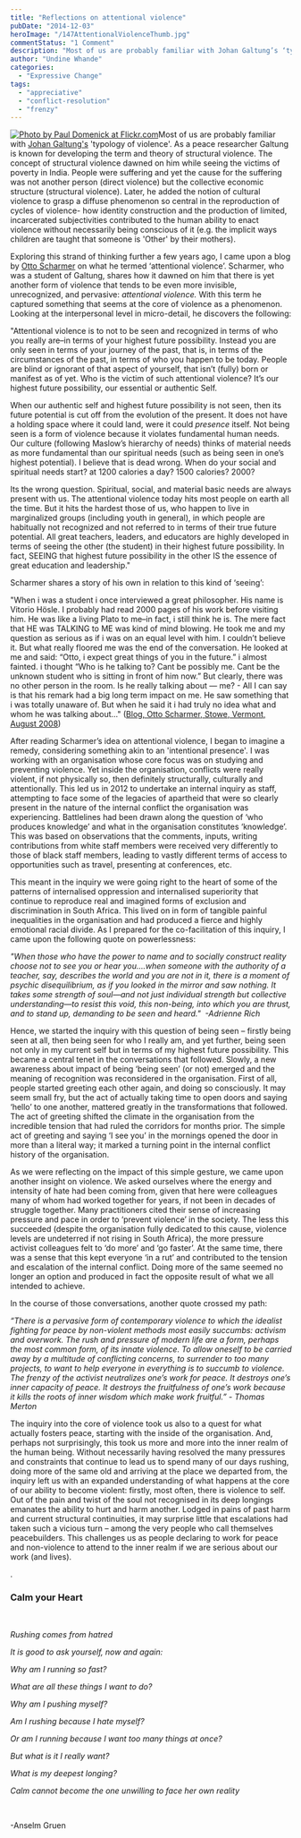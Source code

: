 ```yaml
---
title: "Reflections on attentional violence"
pubDate: "2014-12-03"
heroImage: "/147AttentionalViolenceThumb.jpg"
commentStatus: "1 Comment"
description: "Most of us are probably familiar with Johan Galtung’s ‘typology of violence’. As a peace researcher Galtung is known for developing the term and theory of structural violence. The concept of structural violence dawned on him while seeing the victims of poverty in India. People were suffering and yet the cause […]"
author: "Undine Whande"
categories: 
  - "Expressive Change"
tags: 
  - "appreciative"
  - "conflict-resolution"
  - "frenzy"
---
```



[![](https://organizationunbound.org/wp-content/uploads/2014/12/147AttentionalViolenceFull.jpg "Photo by Paul Domenick at Flickr.com")](https://www.flickr.com/photos/pdomenick/9886007863/)Most of us are probably familiar with [Johan Galtung's](https://www.galtung-institut.de/home/johan-galtung/) 'typology of violence'. As a peace researcher Galtung is known for developing the term and theory of structural violence. The concept of structural violence dawned on him while seeing the victims of poverty in India. People were suffering and yet the cause for the suffering was not another person (direct violence) but the collective economic structure (structural violence). Later, he added the notion of cultural violence to grasp a diffuse phenomenon so central in the reproduction of cycles of violence- how identity construction and the production of limited, incarcerated subjectivities contributed to the human ability to enact violence without necessarily being conscious of it (e.g. the implicit ways children are taught that someone is 'Other' by their mothers).

Exploring this strand of thinking further a few years ago, I came upon a blog by [Otto Scharmer](http://www.ottoscharmer.com/) on what he termed ‘attentional violence’. Scharmer, who was a student of Galtung, shares how it dawned on him that there is yet another form of violence that tends to be even more invisible, unrecognized, and pervasive: _attentional violence._ With this term he captured something that seems at the core of violence as a phenomenon. Looking at the interpersonal level in micro-detail, he discovers the following:

"Attentional violence is to not to be seen and recognized in terms of who you really are–in terms of your highest future possibility. Instead you are only seen in terms of your journey of the past, that is, in terms of the circumstances of the past, in terms of who you happen to be today. People are blind or ignorant of that aspect of yourself, that isn’t (fully) born or manifest as of yet. Who is the victim of such attentional violence? It’s our highest future possibility, our essential or authentic Self.

When our authentic self and highest future possibility is not seen, then its future potential is cut off from the evolution of the present. It does not have a holding space where it could land, were it could _presence_ itself. Not being seen is a form of violence because it violates fundamental human needs. Our culture (following Maslow’s hierarchy of needs) thinks of material needs as more fundamental than our spiritual needs (such as being seen in one’s highest potential). I believe that is dead wrong. When do your social and spiritual needs start? at 1200 calories a day? 1500 calories? 2000?

Its the wrong question. Spiritual, social, and material basic needs are always present with us. The attentional violence today hits most people on earth all the time. But it hits the hardest those of us, who happen to live in marginalized groups (including youth in general), in which people are habitually not recognized and not referred to in terms of their true future potential. All great teachers, leaders, and educators are highly developed in terms of seeing the other (the student) in their highest future possibility. In fact, SEEING that highest future possibility in the other IS the essence of great education and leadership."

Scharmer shares a story of his own in relation to this kind of ‘seeing’:

"When i was a student i once interviewed a great philosopher. His name is Vitorio Hösle. I probably had read 2000 pages of his work before visiting him. He was like a living Plato to me–in fact, i still think he is. The mere fact that HE was TALKING to ME was kind of mind blowing. He took me and my question as serious as if i was on an equal level with him. I couldn’t believe it. But what really floored me was the end of the conversation. He looked at me and said: “Otto, i expect great things of you in the future.” i almost fainted. i thought “Who is he talking to? Cant be possibly me. Cant be the unknown student who is sitting in front of him now.” But clearly, there was no other person in the room. Is he really talking about — me? - All I can say is that his remark had a big long term impact on me. He saw something that i was totally unaware of. But when he said it i had truly no idea what and whom he was talking about…" ([Blog, Otto Scharmer, Stowe, Vermont, August 2008](http://www.blog.ottoscharmer.com/?p=18))

After reading Scharmer’s idea on attentional violence, I began to imagine a remedy, considering something akin to an 'intentional presence'. I was working with an organisation whose core focus was on studying and preventing violence. Yet inside the organisation, conflicts were really violent, if not physically so, then definitely structurally, culturally and attentionally. This led us in 2012 to undertake an internal inquiry as staff, attempting to face some of the legacies of apartheid that were so clearly present in the nature of the internal conflict the organisation was experiencing. Battlelines had been drawn along the question of ‘who produces knowledge’ and what in the organisation constitutes ‘knowledge’. This was based on observations that the comments, inputs, writing contributions from white staff members were received very differently to those of black staff members, leading to vastly different terms of access to opportunities such as travel, presenting at conferences, etc.

This meant in the inquiry we were going right to the heart of some of the patterns of internalised oppression and internalised superiority that continue to reproduce real and imagined forms of exclusion and discrimination in South Africa. This lived on in form of tangible painful inequalities in the organisation and had produced a fierce and highly emotional racial divide. As I prepared for the co-facilitation of this inquiry, I came upon the following quote on powerlessness:

_"When those who have the power to name and to socially construct reality choose not to see you or hear you….when someone with the authority of a teacher, say, describes the world and you are not in it, there is a moment of psychic disequilibrium, as if you looked in the mirror and saw nothing. It takes some strength of soul—and not just individual strength but collective understanding—to resist this void, this non-being, into which you are thrust, and to stand up, demanding to be seen and heard."  -Adrienne Rich_

Hence, we started the inquiry with this question of being seen – firstly being seen at all, then being seen for who I really am, and yet further, being seen not only in my current self but in terms of my highest future possibility. This became a central tenet in the conversations that followed. Slowly, a new awareness about impact of being ‘being seen’ (or not) emerged and the meaning of recognition was reconsidered in the organisation. First of all, people started greeting each other again, and doing so consciously. It may seem small fry, but the act of actually taking time to open doors and saying ‘hello’ to one another, mattered greatly in the transformations that followed. The act of greeting shifted the climate in the organisation from the incredible tension that had ruled the corridors for months prior. The simple act of greeting and saying ‘I see you’ in the mornings opened the door in more than a literal way; it marked a turning point in the internal conflict history of the organisation.

As we were reflecting on the impact of this simple gesture, we came upon another insight on violence. We asked ourselves where the energy and intensity of hate had been coming from, given that here were colleagues many of whom had worked together for years, if not been in decades of struggle together. Many practitioners cited their sense of increasing pressure and pace in order to ‘prevent violence’ in the society. The less this succeeded (despite the organisation fully dedicated to this cause, violence levels are undeterred if not rising in South Africa), the more pressure activist colleagues felt to ‘do more’ and ‘go faster’. At the same time, there was a sense that this kept everyone ‘in a rut’ and contributed to the tension and escalation of the internal conflict. Doing more of the same seemed no longer an option and produced in fact the opposite result of what we all intended to achieve.

In the course of those conversations, another quote crossed my path: 

_“There is a pervasive form of contemporary violence to which the idealist fighting for peace by non-violent methods most easily succumbs: activism and overwork. The rush and pressure of modern life are a form, perhaps the most common form, of its innate violence. To allow oneself to be carried away by a multitude of conflicting concerns, to surrender to too many projects, to want to help everyone in everything is to succumb to violence. The frenzy of the activist neutralizes one’s work for peace. It destroys one’s inner capacity of peace. It destroys the fruitfulness of one’s work because it kills the roots of inner wisdom which make work fruitful.” - Thomas Merton_

The inquiry into the core of violence took us also to a quest for what actually fosters peace, starting with the inside of the organisation. And, perhaps not surprisingly, this took us more and more into the inner realm of the human being. Without necessarily having resolved the many pressures and constraints that continue to lead us to spend many of our days rushing, doing more of the same old and arriving at the place we departed from, the inquiry left us with an expanded understanding of what happens at the core of our ability to become violent: firstly, most often, there is violence to self. Out of the pain and twist of the soul not recognised in its deep longings emanates the ability to hurt and harm another. Lodged in pains of past harm and current structural continuities, it may surprise little that escalations had taken such a vicious turn – among the very people who call themselves peacebuilders. This challenges us as people declaring to work for peace and non-violence to attend to the inner realm if we are serious about our work (and lives). 

.

### Calm your Heart

 

_Rushing comes from hatred_

_It is good to ask yourself, now and again:_

_Why am I running so fast?_

_What are all these things I want to do?_

_Why am I pushing myself?_

_Am I rushing because I hate myself?_

_Or am I running because I want too many things at once?_

_But what is it I really want?_

_What is my deepest longing?_

_Calm cannot become the one unwilling to face her own reality_

 

\-Anselm Gruen
